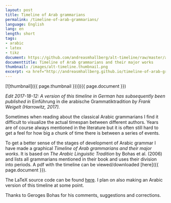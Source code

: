 ```yaml
---
layout: post
title: Timeline of Arab grammarians
permalink: /timeline-of-arab-grammarians/
language: English
lang: en
length: short
tags:
- arabic
- latex
- tikz
document: https://github.com/andreasmhallberg/alt-timeline/raw/master/alt-timeline.pdf
documenttitle: Timeline of Arab grammarians and their major works
thumbnail: /images/alt-timeline.thumbnail.png
excerpt: <a href="http://andreasmhallberg.github.io/timeline-of-arab-grammarians/"><img width="30%" src="/images/alt-timeline.thumbnail.png" alt="Thumbnail"></a>
---
```


[![thumbnail]({{ page.thumbnail }})]({{ page.document }})

*Edit 2017-18-12: A version of this timeline in German has subsequently been published in* Einführung in die arabische Grammatiktradition *by Frank Weigelt (Harrowitz, 2017).*

Sometimes when reading about the classical Arabic grammarians I find it difficult to visualize the actual timespan between different authors. Years are of course always mentioned in the literature but it is often still hard to get a feel for how big a chunk of time there is between a series of events.

To get a better sense of the stages of development of Arabic grammar I have made a graphical *Timeline of Arab grammarians and their major works*. It is based on *The Arabic Linguistic Tradition* by Bohas et al. (2006) and lists all grammarians mentioned in their book and uses their division into periods. A pdf with the timeline can be viewed/downloaded [here]({{ page.document }}).

The LaTeX source code can be found [here](https://github.com/andreasmhallberg/alt-timeline/blob/master/alt-timeline.tex). I plan on also making an Arabic version of this timeline at some point.

Thanks to Geroges Bohas for his comments, suggestions and corrections.

